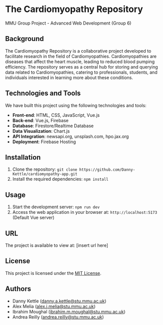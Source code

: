 # The Cardiomyopathy Repository
MMU Group Project - Advanced Web Development (Group 6)

## Background
The Cardiomyopathy Repository is a collaborative project developed to facilitate research in the field of Cardiomyopathies. Cardiomyopathies are diseases that affect the heart muscle, leading to reduced blood pumping efficiency. The repository serves as a central hub for storing and querying data related to Cardiomyopathies, catering to professionals, students, and individuals interested in learning more about these conditions.

## Technologies and Tools
We have built this project using the following technologies and tools:

- **Front-end**: HTML, CSS, JavaScript, Vue.js
- **Back-end**: Vue.js, Firebase
- **Database**: Firestore/Realtime Database
- **Data Visualization**: Chart.js
- **API Integration**: newsapi.org, unsplash.com, hpo.jax.org
- **Deployment**: Firebase Hosting

## Installation
1. Clone the repository: `git clone https://github.com/Danny-Kettle/cardiomyopathy-app.git`
2. Install the required dependencies: `npm install`

## Usage
1. Start the development server: `npm run dev`
2. Access the web application in your browser at: `http://localhost:5173` (Default Vue server)

## URL
The project is available to view at: [insert url here]

## License
This project is licensed under the [MIT License](LICENSE).

## Authors
- Danny Kettle (danny.a.kettle@stu.mmu.ac.uk)
- Alex Melia (alex.j.melia@stu.mmu.ac.uk)
- Ibrahim Moughal (ibrahim.m.moughal@stu.mmu.ac.uk)
- Andrea Reilly (andrea.reilly@stu.mmu.ac.uk)
